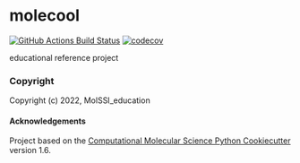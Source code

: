 molecool
==============================
[//]: # (Badges)
[![GitHub Actions Build Status](https://github.com/REPLACE_WITH_OWNER_ACCOUNT/molecool/workflows/CI/badge.svg)](https://github.com/REPLACE_WITH_OWNER_ACCOUNT/molecool/actions?query=workflow%3ACI)
[![codecov](https://codecov.io/gh/REPLACE_WITH_OWNER_ACCOUNT/molecool/branch/master/graph/badge.svg)](https://codecov.io/gh/REPLACE_WITH_OWNER_ACCOUNT/molecool/branch/master)

educational reference project

### Copyright

Copyright (c) 2022, MolSSI_education


#### Acknowledgements
 
Project based on the 
[Computational Molecular Science Python Cookiecutter](https://github.com/molssi/cookiecutter-cms) version 1.6.
